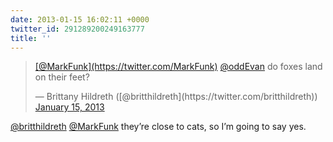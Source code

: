 ```yaml
---
date: 2013-01-15 16:02:11 +0000
twitter_id: 291289200249163777
title: ''
---
```


<blockquote class="twitter-tweet"><p lang="en" dir="ltr"><a href="https://twitter.com/MarkFunk?ref_src=twsrc%5Etfw">[@MarkFunk](https://twitter.com/MarkFunk)</a> <a href="https://twitter.com/oddEvan?ref_src=twsrc%5Etfw">@oddEvan</a> do foxes land on their feet?</p>&mdash; Brittany Hildreth ([@britthildreth](https://twitter.com/britthildreth)) <a href="https://twitter.com/britthildreth/status/291289021244665856?ref_src=twsrc%5Etfw">January 15, 2013</a></blockquote>
<script async src="https://platform.twitter.com/widgets.js" charset="utf-8"></script>

[@britthildreth](https://twitter.com/britthildreth) [@MarkFunk](https://twitter.com/MarkFunk) they’re close to cats, so I’m going to say yes.
